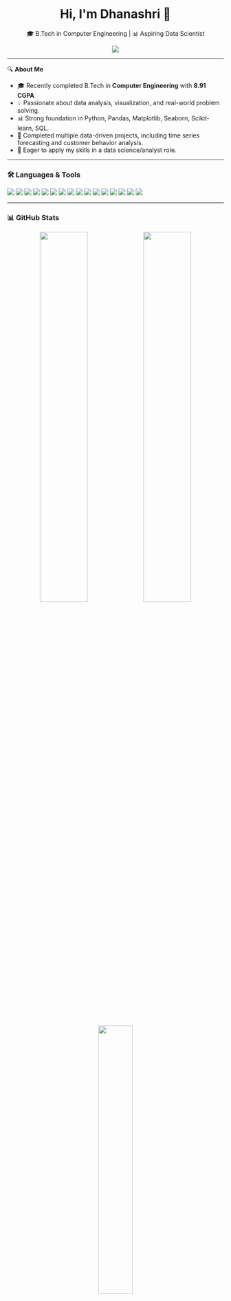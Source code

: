 <h1 align="center">Hi, I'm Dhanashri 👋</h1>
<p align="center">
  🎓 B.Tech in Computer Engineering | 📊 Aspiring Data Scientist  
</p>
<p align="center">
  <img src="https://readme-typing-svg.herokuapp.com?lines=Welcome+to+my+GitHub+Profile!;I+love+Data+Science+%26+ML;Let’s+build+something+amazing+🚀" />
</p>

---

🔍 **About Me**

- 🎓 Recently completed B.Tech in **Computer Engineering** with **8.91 CGPA**
- 💡 Passionate about data analysis, visualization, and real-world problem solving.
- 📊 Strong foundation in Python, Pandas, Matplotlib, Seaborn, Scikit-learn, SQL.
- 💼 Completed multiple data-driven projects, including time series forecasting and customer behavior analysis.
- 🚀 Eager to apply my skills in a data science/analyst role.

---

### 🛠️ Languages & Tools
<p align="left">
  <img src="https://img.shields.io/badge/Python-3776AB?style=for-the-badge&logo=python&logoColor=white"/>
  <img src="https://img.shields.io/badge/NumPy-013243?style=for-the-badge&logo=numpy&logoColor=white"/>
  <img src="https://img.shields.io/badge/Pandas-150458?style=for-the-badge&logo=pandas&logoColor=white"/>
  <img src="https://img.shields.io/badge/Scikit--Learn-F7931E?style=for-the-badge&logo=scikit-learn&logoColor=white"/>
  <img src="https://img.shields.io/badge/Jupyter-F37626?style=for-the-badge&logo=jupyter&logoColor=white"/>
  <img src="https://img.shields.io/badge/-SQL-4479A1?style=for-the-badge&logo=postgresql&logoColor=white"/>
  <img src="https://img.shields.io/badge/-Power%20BI-F2C811?style=for-the-badge&logo=powerbi&logoColor=white"/>
  <img src="https://img.shields.io/badge/-Streamlit-FF4B4B?style=for-the-badge&logo=streamlit&logoColor=white"/>
  <img src="https://img.shields.io/badge/VSCode-007ACC?style=for-the-badge&logo=visual-studio-code&logoColor=white"/>
  <img src="https://img.shields.io/badge/HTML5-E34F26?style=for-the-badge&logo=html5&logoColor=white"/>
  <img src="https://img.shields.io/badge/CSS3-1572B6?style=for-the-badge&logo=css3&logoColor=white"/>
  <img src="https://img.shields.io/badge/Java-007396?style=for-the-badge&logo=java&logoColor=white"/>
  <img src="https://img.shields.io/badge/JavaScript-F7DF1E?style=for-the-badge&logo=javascript&logoColor=black"/>
  <img src="https://img.shields.io/badge/MongoDB-4EA94B?style=for-the-badge&logo=mongodb&logoColor=white"/>
  <img src="https://img.shields.io/badge/DBMS-003B57?style=for-the-badge"/>
  <img src="https://img.shields.io/badge/PowerBI-F2C811?style=for-the-badge&logo=powerbi&logoColor=black"/>
</p>

---

### 📊 GitHub Stats
<p align="center">
  <img src="https://github-readme-stats.vercel.app/api?username=dhanashri29&show_icons=true&theme=radical" width="47%"/>
  <img src="https://github-readme-streak-stats.herokuapp.com/?user=dhanashri29&theme=radical" width="47%"/>
</p>

<p align="center">
  <img src="https://github-readme-stats.vercel.app/api/top-langs/?username=dhanashri29&layout=compact&theme=radical" width="40%">
</p>


---

### 📌 Featured Projects

- 🧠 [Time Series Forecasting App using AAPL Stock](https://github.com/dhanashri29/Time-Series-Forcasting-of-Stock-Prices)
- 📊 Customer Purchase Behavior EDA Project (coming soon!)
- 📈 Interactive Dashboards (in progress)
- 🤖 [ML Model: Harmful Brain Activity Classification (Model)]
---

### 📫 Let’s Connect

[![LinkedIn](https://img.shields.io/badge/-LinkedIn-0077B5?style=flat&logo=linkedin)](https://www.linkedin.com/in/dhanashrimahale)
[![Gmail](https://img.shields.io/badge/-Email-D14836?style=flat&logo=gmail&logoColor=white)](mailto:dhanashrimahale29@gmail.com)

---
💡 *“Learning is the only thing the mind never exhausts, never fears, and never regrets.” — Leonardo da Vinci*

